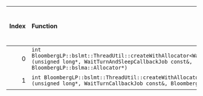 |   Index | Function                                                                                                                                                                   |   Difference in number of lines |   Function size difference in bytes | Disassembly                                                             |   Number of lines in `assume` build |   Number of bytes in `assume` build |   Number of lines in `none` build |   Number of bytes in `none` build |
|--------:|:---------------------------------------------------------------------------------------------------------------------------------------------------------------------------|--------------------------------:|------------------------------------:|:------------------------------------------------------------------------|------------------------------------:|------------------------------------:|----------------------------------:|----------------------------------:|
|       0 | `int BloombergLP::bslmt::ThreadUtil::createWithAllocator<WaitTurnAndSleepCallbackJob>(unsigned long*, WaitTurnAndSleepCallbackJob const&, BloombergLP::bslma::Allocator*)` |                              -6 |                                 -16 | [Assumed](0.assume.s.txt), [Ignored](0.none.s.txt), [Diff](0.diff.html) |                                 400 |                             4229600 |                               416 |                           4229616 |
|       1 | `int BloombergLP::bslmt::ThreadUtil::createWithAllocator<WaitTurnCallbackJob>(unsigned long*, WaitTurnCallbackJob const&, BloombergLP::bslma::Allocator*)`                 |                              -7 |                                 -32 | [Assumed](1.assume.s.txt), [Ignored](1.none.s.txt), [Diff](1.diff.html) |                                 384 |                             4230592 |                               416 |                           4230624 |
